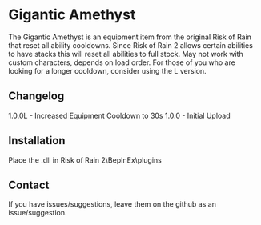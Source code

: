 # Gigantic Amethyst
The Gigantic Amethyst is an equipment item from the original Risk of Rain that reset all ability cooldowns.
Since Risk of Rain 2 allows certain abilities to have stacks this will reset all abilities to full stock.
May not work with custom characters, depends on load order.
For those of you who are looking for a longer cooldown, consider using the L version.

Changelog
------------
1.0.0L - Increased Equipment Cooldown to 30s
1.0.0  - Initial Upload

Installation
------------
Place the .dll in Risk of Rain 2\BepInEx\plugins

Contact
------------
If you have issues/suggestions, leave them on the github as an issue/suggestion.